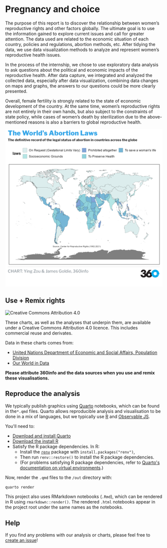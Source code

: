 # Pregnancy and choice

The purpose of this report is to discover the relationship between women’s reproductive rights and other factors globally. The ultimate goal is to use the information gained to explore current issues and call for greater attention. The data used are related to the economic situation of each country, policies and regulations, abortion methods, etc. After tidying the data, we use data visualization methods to analyze and represent women’s reproductive health issues.

In the process of the internship, we chose to use exploratory data analysis to ask questions about the political and economic impacts of the reproductive health. After data capture, we integrated and analyzed the collected data, especially after data visualization, combining data changes on maps and graphs, the answers to our questions could be more clearly presented.

Overall, female fertility is strongly related to the state of economic development of the country. At the same time, women’s reproductive rights are not entirely in their own hands, but also subject to the constraints of state policy, while cases of women’s death by sterilization due to the above-mentioned reasons is also a barriers to global reproductive health.

![Source: The World Bank](plots/demo1.jpg)

## Use + Remix rights

![[Creative Commons Attribution 4.0](https://creativecommons.org/licenses/by/4.0)](https://mirrors.creativecommons.org/presskit/buttons/80x15/png/by.png)

These charts, as well as the analyses that underpin them, are available under a Creative Commons Attribution 4.0 licence. This includes commercial reuse and derivates.

<!-- Do any of the data sources fall under a different licence? If so, describe the licence and which parts of the data fall under it here! if most of it does, change the above and replace LICENCE.md too -->

Data in these charts comes from:

* [United Nations Department of Economic and Social Affairs, Population Division](https://population.un.org/wpp/Download/Standard/Fertility)
* [Our World in Data](https://ourworldindata.org)

**Please attribute 360info and the data sources when you use and remix these visualisations.**

## Reproduce the analysis

We typically publish graphics using [Quarto](https://quarto.org) notebooks, which can be found in the`*.qmd` files. Quarto allows reproducible analysis and visualisation to be done in a mix of languages, but we typically use [R](https://r-project,.org) and [Observable JS](https://observablehq.com/@observablehq/observables-not-javascript).

You'll need to:
- [Download and install Quarto](https://quarto.org/docs/get-started)
- [Download the install R](https://www.r-project.org)
- Satisfy the R package dependencies. In R:
  * Install the [`renv`](https://rstudio.github.io/renv) package with `install.packages("renv")`,
  * Then run `renv::restore()` to install the R package dependencies.
  * (For problems satisfying R package dependencies, refer to [Quarto's documentation on virtual environments](https://quarto.org/docs/projects/virtual-environments.html).)

Now, render the `.qmd` files to the `/out` directory with:

```sh
quarto render
```

This project also uses RMarkdown notebooks (`.Rmd`), which can be rendered in R using `rmarkdown::render()`. The rendered `.html` notebooks appear in the project root under the same names as the notebooks.

## Help

If you find any problems with our analysis or charts, please feel free to [create an issue](https://github.com/360-info/internship-reproductive-rights/issues/new)!
